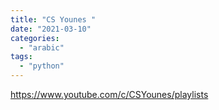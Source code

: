 ```yaml
---
title: "CS Younes "
date: "2021-03-10"
categories:
  - "arabic"
tags:
  - "python"
---
```


https://www.youtube.com/c/CSYounes/playlists
